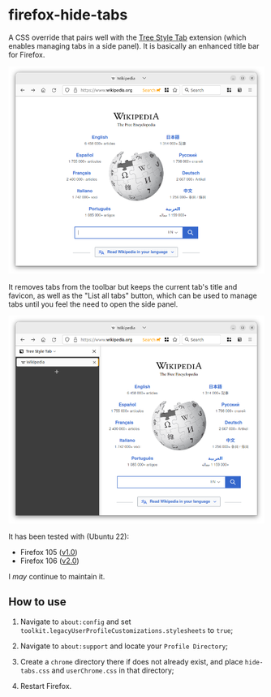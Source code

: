 # firefox-hide-tabs

A CSS override that pairs well with the [Tree Style Tab](https://github.com/piroor/treestyletab) extension (which enables managing tabs in a side panel). It is basically an enhanced title bar for Firefox.

![Firefox window with the Tree Style Tab panel closed](./README/tabs-closed.png)

It removes tabs from the toolbar but keeps the current tab's title and favicon, as well as the "List all tabs" button, which can be used to manage tabs until you feel the need to open the side panel.

![Firefox window with the Tree Style Tab panel open](./README/tabs-open.png)

It has been tested with (Ubuntu 22):
- Firefox 105 ([v1.0](releases/tag/v1.0))
- Firefox 106 ([v2.0](releases/tag/v2.0))

 I *may* continue to maintain it.

## How to use

1) Navigate to `about:config` and set `toolkit.legacyUserProfileCustomizations.stylesheets` to `true`;

1) Navigate to `about:support` and locate your `Profile Directory`;

3) Create a `chrome` directory there if does not already exist, and place `hide-tabs.css` and `userChrome.css` in that directory;

4) Restart Firefox.